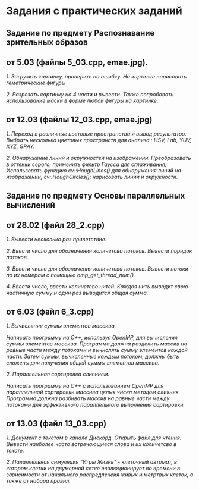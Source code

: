 # Задания с практических заданий 

## Задание по предмету Распознавание зрительных образов 
## от 5.03 (файлы 5_03.cpp, emae.jpg).

*1. Загрузить картинку, проверить на ошибку. На картинке нарисовать геметрические фигуры*

*2. Разрезать картинку на 4 части и вывести. Также попробовать использование маски в форме любой фигуры на картинке.*

## от 12.03 (файлы 12_03.cpp, emae.jpg)

*1. Переход в различные цветовые пространства и вывод результатов. Выбрать несколько цветовых пространств для анализа : HSV, Lab, YUV, XYZ, GRAY.*

*2. Обнаружение линий и окружностей на изображении. Преобразовать в оттенки серого; применить фильтр Гаусса для сглаживания; Использовать функцию cv::HoughLines() для обнаружения линий на изображении, cv::HoughCircles(); нарисовать линии и окружности.*

## Задание по предмету Основы параллельных вычислений
## от 28.02 (файл 28_2.cpp)

*1. Вывести несколько раз приветствие.*

*2. Ввести число для обозначения количетсва потоков. Вывести порядок потоков.*

*3. Ввести число для обозначения количетсва потоков. Вывести потоки по их номерам с помощью omp_get_thread_num().*

*4. Ввести число, ввести количетсво нитей. Каждая нить выводит свою частичную сумму и один раз выводится общая сумма.*

## от 6.03 (файл 6_3.cpp)

*1. Вычисление суммы элементов массива.*

*Написать программу на C++, используя OpenMP, для вычисления суммы элементов массива. Программа должна разделить массив на равные части между потоками и вычислять сумму элементов каждой части. Затем суммы, вычисленные каждым потоком, должны быть сложены для получения общей суммы элементов массива.*

*2. Параллельная сортировка слиянием.*

*Написать программу на C++ с использованием OpenMP для параллельной сортировки массива целых чисел методом слияния. Программа должна разбивать массив на равные части между потоками для эффективного параллельного выполнения сортировки.*

## от 13.03 (файл 13_03.cpp)

*1. Документ с текстом в канале Дискорд. Открыть файл для чтения. Вывести наиболее часто встречающиеся слова и их количетсво в тексте.*

*2. Палаллельная симуляция "Игры Жизнь" - клеточный автомат, в котором клетки на двумерной сетке эволюционирует во времени в зависимости от начального распредленеия живых и метртвых клеток, а также от набора правил.*
